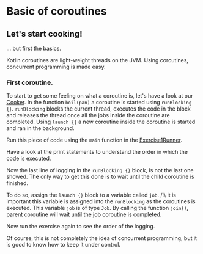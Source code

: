 # Basic of coroutines

## Let's start cooking!
... but first the basics.

Kotlin coroutines are light-weight threads on the JVM. Using coroutines, concurrent programming is made easy.

<todo add some extra documentation on coroutines and differences with Java>


### First coroutine.

To start to get some feeling on what a coroutine is, let's have a look at our [Cooker](./../src/main/kotlin/nl/openvalue/paulienvanalst/kotlin/coroutines/workshop/kitchen/Cooker.kt).
In the function `boil(pan)` a coroutine is started using `runBlocking {}`. `runBlocking` blocks the current thread, executes the code in the block and releases the thread once all the jobs inside the coroutine are completed.
Using `launch {}` a new coroutine inside the coroutine is started and ran in the background.

Run this piece of code using the `main` function in the [Exercise1Runner](./../src/main/kotlin/nl/openvalue/paulienvanalst/kotlin/coroutines/workshop/runners/Exercise1Runner.kt).

Have a look at the print statements to understand the order in which the code is executed.

Now the last line of logging in the `runBlocking {}` block, is not the last one showed. The only way to get this done is to wait until the child coroutine is finished. 

To do so, assign the `launch {}` block to a variable called `job`. 
/!\ it is important this variable is assigned into the `runBlocking` as the coroutines is executed.
This variable `job` is of type `Job`.
By calling the function `join()`, parent coroutine will wait until the job coroutine is completed. 

Now run the exercise again to see the order of the logging. 

Of course, this is not completely the idea of concurrent programming, but it is good to know how to keep it under control.
  
